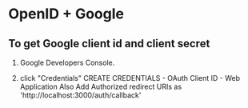 # OpenID + Google

## To get Google client id and client secret
1. Google Developers Console.
  
2. click "Credentials"
   CREATE CREDENTIALS - OAuth Client ID - Web Application
   Also Add Authorized redirect URIs as 'http://localhost:3000/auth/callback'
  